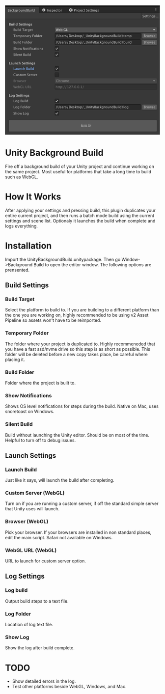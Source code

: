 ![](Screenshot.png)

# Unity Background Build
Fire off a background build of your Unity project and continue working on the same project. Most useful for platforms that take a long time to build such as WebGL.

# How It Works
After applying your settings and pressing build, this plugin duplicates your entire current project, and then runs a batch mode build using the current settings and scene list.  Optionaly it launches the build when complete and logs everything.  

# Installation
Import the UnityBackgroundBuild.unitypackage.  Then go Window->Background Build to open the editor window.  The following options are prensented.

## Build Settings

### Build Target
Select the platform to build to.  If you are building to a different platform than the one you are working on, highly recommended to be using v2 Asset Pipeline so assets won't have to be reimported.

### Temporary Folder
The folder where your project is duplicated to.  Highly recommeneded that you have a fast ssd/nvme drive so this step is as short as possible.  This folder will be deleted before a new copy takes place, be careful where placing it.

### Build Folder
Folder where the project is built to.

### Show Notifications
Shows OS level notifications for steps during the build.  Native on Mac, uses snoretoast on Windows.

### Silent Build
Build without launching the Unity editor. Should be on most of the time.  Helpful to turn off to debug issues.

## Launch Settings

### Launch Build
Just like it says, will launch the build after completing.  

### Custom Server (WebGL)
Turn on if you are running a custom server, if off the standard simple server that Unity uses will launch.

### Browser (WebGL)
Pick your browser.  If your browsers are installed in non standard places, edit the main script.  Safari not available on Windows.

### WebGL URL (WebGL)
URL to launch for custom server option.

## Log Settings

### Log build
Output build steps to a text file.

### Log Folder
Location of log text file.

### Show Log
Show the log after build complete.

# TODO
- Show detailed errors in the log.
- Test other platforms beside WebGL, Windows, and Mac.
